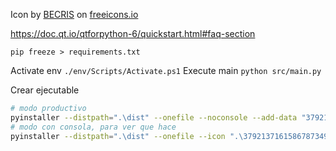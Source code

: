
Icon by <a href="https://freeicons.io/profile/3484">BECRIS</a> on <a href="https://freeicons.io">freeicons.io</a>


https://doc.qt.io/qtforpython-6/quickstart.html#faq-section


`pip freeze > requirements.txt`

Activate env
`./env/Scripts/Activate.ps1`
Execute main
`python src/main.py`

Crear ejecutable
```bash
# modo productivo
pyinstaller --distpath=".\dist" --onefile --noconsole --add-data "3792137161586787349-128.png;." --name "cambiar-fechas" ".\src\main.py"
# modo con consola, para ver que hace
pyinstaller --distpath=".\dist" --onefile --icon ".\3792137161586787349-128.ico" --name "cambiar-fechas" ".\src\main.py"
```

